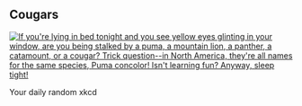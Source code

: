 ## Cougars
[![If you're lying in bed tonight and you see yellow eyes glinting in your window, are you being stalked by a puma, a mountain lion, a panther, a catamount, or a cougar? Trick question--in North America, they're all names for the same species, Puma concolor! Isn't learning fun? Anyway, sleep tight!](https://imgs.xkcd.com/comics/cougars.png)](https://xkcd.com/999/ "If you're lying in bed tonight and you see yellow eyes glinting in your window, are you being stalked by a puma, a mountain lion, a panther, a catamount, or a cougar? Trick question--in North America, they're all names for the same species, Puma concolor! Isn't learning fun? Anyway, sleep tight!")

Your daily random xkcd
